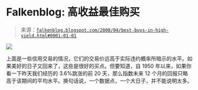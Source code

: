 <!--yml

category: 未分类

date: 2024-05-12 23:24:44

-->

# Falkenblog: 高收益最佳购买

> 来源：[`falkenblog.blogspot.com/2008/04/best-buys-in-high-yield.html#0001-01-01`](http://falkenblog.blogspot.com/2008/04/best-buys-in-high-yield.html#0001-01-01)

![](https://blogger.googleusercontent.com/img/b/R29vZ2xl/AVvXsEjErTpPL1MNpF13LwBF-Iniv5URkKibNTcUHyLO_hZI1GfIU_DyTte8LCNLMn9iN2kS9o9Xx-UxprgS0IVq28uztf0tgKS4q3gE1ibuW_jetosGroZUElrD0aayOQgzWb_rD7suWQ/s1600-h/bonds.png)

上面是一些信用交易的情况，它们的交易价远高于实际违约概率所暗示的水平。如果美好的日子又回来了，这些是很好的买点。但要知道，自 1950 年以来，如果你看一下昨天我们经历的 3.6%跳涨的前 20 天，那么指数未来 12 个月的回报只略高于该期间的平均水平。换句话说，一个数据点，一个大日子，并不能说明太多。
